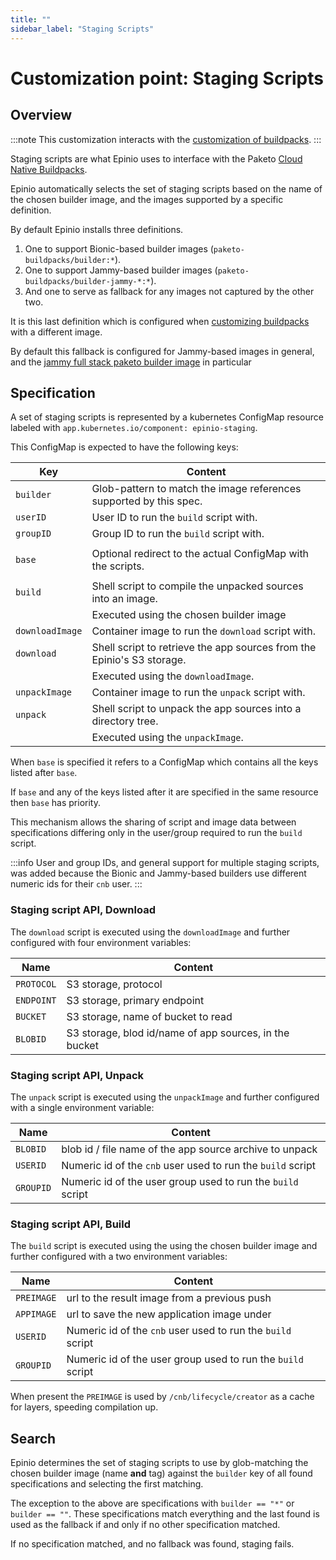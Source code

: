 ```yaml
---
title: ""
sidebar_label: "Staging Scripts"
---
```


# Customization point: Staging Scripts

## Overview

:::note
This customization interacts with the
[customization of buildpacks](../staging.md).
:::

Staging scripts are what Epinio uses to interface with the
Paketo [Cloud Native Buildpacks](https://buildpacks.io/).

Epinio automatically selects the set of staging scripts based on the name of the chosen builder
image, and the images supported by a specific definition.

By default Epinio installs three definitions.

  1. One to support Bionic-based builder images (`paketo-buildpacks/builder:*`).
  2. One to support Jammy-based  builder images (`paketo-buildpacks/builder-jammy-*:*`).
  3. And one to serve as fallback for any images not captured by the other two.

It is this last definition which is configured when [customizing buildpacks](../staging.md)
with a different image.

By default this fallback is configured for Jammy-based images in general, and the
[jammy full stack paketo builder image](https://github.com/paketo-buildpacks/builder-jammy-full)
in particular

## Specification

A set of staging scripts is represented by a kubernetes ConfigMap resource labeled
with `app.kubernetes.io/component: epinio-staging`.

This ConfigMap is expected to have the following keys:

|Key		|Content   |
|---		|---	   |
|`builder`	|Glob-pattern to match the image references supported by this spec.	|
|`userID`	|User ID to run the `build` script with.				|
|`groupID`	|Group ID to run the `build` script with.				|
|||
|`base`		|Optional redirect to the actual ConfigMap with the scripts.		|
|||
|`build`	|Shell script to compile the unpacked sources into an image.		|
|		|Executed using the chosen builder image      	      			|
|`downloadImage`|Container image to run the `download` script with.			|
|`download`	|Shell script to retrieve the app sources from the Epinio's S3 storage.	|
|		|Executed using the `downloadImage`.      	      			|
|`unpackImage`	|Container image to run the `unpack` script with.			|
|`unpack`	|Shell script to unpack the app sources into a directory tree.		|
|		|Executed using the `unpackImage`.      	      			|

When `base` is specified it refers to a ConfigMap which contains all the keys listed after `base`.

If `base` and any of the keys listed after it are specified in the same resource then `base` has
priority.

This mechanism allows the sharing of script and image data between specifications differing only in
the user/group required to run the `build` script.

:::info
User and group IDs, and general support for multiple staging scripts, was added because
the Bionic and Jammy-based builders use different numeric ids for their `cnb` user.
:::

### Staging script API, Download

The `download` script is executed using the `downloadImage` and further configured
with four environment variables:

|Name	  	|Content						|
|---	  	|---							|
|`PROTOCOL`	|S3 storage, protocol					|
|`ENDPOINT`	|S3 storage, primary endpoint				|
|`BUCKET`	|S3 storage, name of bucket to read			|
|`BLOBID`	|S3 storage, blod id/name of app sources, in the bucket	|

### Staging script API, Unpack

The `unpack` script is executed using the `unpackImage` and further configured
with a single environment variable:

|Name	  	|Content							|
|---	  	|---								|
|`BLOBID`	|blob id / file name of the app source archive to unpack	|
|`USERID`	|Numeric id of the `cnb` user used to run the `build` script	|
|`GROUPID`	|Numeric id of the user group used to run the `build` script	|

### Staging script API, Build

The `build` script is executed using the using the chosen builder image and further configured with
a two environment variables:

|Name	  	|Content					|
|---	  	|---						|
|`PREIMAGE`	|url to the result image from a previous push	|
|`APPIMAGE`	|url to save the new application image under	|
|`USERID`	|Numeric id of the `cnb` user used to run the `build` script	|
|`GROUPID`	|Numeric id of the user group used to run the `build` script	|

When present the `PREIMAGE` is used by `/cnb/lifecycle/creator` as a cache for layers,
speeding compilation up.

## Search

Epinio determines the set of staging scripts to use by glob-matching the
chosen builder image (name __and__ tag) against the `builder` key of all
found specifications and selecting the first matching.

The exception to the above are specifications with `builder == "*"` or `builder == ""`.
These specifications match everything and the last found is used as the fallback
if and only if no other specification matched.

If no specification matched, and no fallback was found, staging fails.
